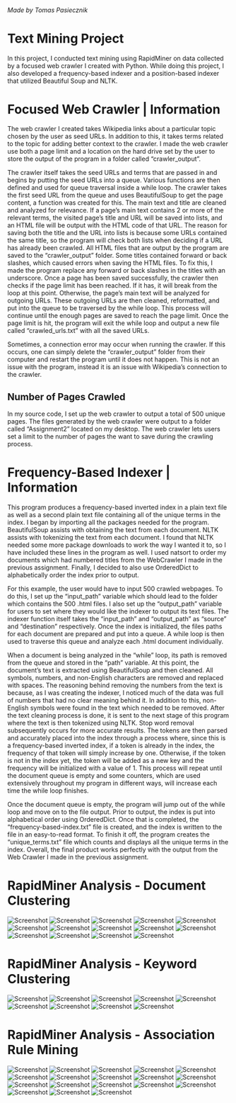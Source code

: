 ###### Made by Tomas Pasiecznik

# Text Mining Project
In this project, I conducted text mining using RapidMiner on data collected by a focused web crawler I created with Python. While doing this project, I also developed a frequency-based indexer and a position-based indexer that utilized Beautiful Soup and NLTK.

# Focused Web Crawler | Information
The web crawler I created takes Wikipedia links about a particular topic chosen by the
user as seed URLs. In addition to this, it takes terms related to the topic for adding better context
to the crawler. I made the web crawler use both a page limit and a location on the hard drive set
by the user to store the output of the program in a folder called “crawler_output”.
  
 The crawler itself takes the seed URLs and terms that are passed in and begins by putting
the seed URLs into a queue. Various functions are then defined and used for queue traversal
inside a while loop. The crawler takes the first seed URL from the queue and uses BeautifulSoup
to get the page content, a function was created for this. The main text and title are cleaned and
analyzed for relevance. If a page’s main text contains 2 or more of the relevant terms, the visited
page’s title and URL will be saved into lists, and an HTML file will be output with the HTML
code of that URL. The reason for saving both the title and the URL into lists is because some
URLs contained the same title, so the program will check both lists when deciding if a URL has
already been crawled. All HTML files that are output by the program are saved to the
“crawler_output” folder. Some titles contained forward or back slashes, which caused errors
when saving the HTML files. To fix this, I made the program replace any forward or back
slashes in the titles with an underscore. Once a page has been saved successfully, the crawler
then checks if the page limit has been reached. If it has, it will break from the loop at this point.
Otherwise, the page’s main text will be analyzed for outgoing URLs. These outgoing URLs are
then cleaned, reformatted, and put into the queue to be traversed by the while loop. This process
will continue until the enough pages are saved to reach the page limit. Once the page limit is hit,
the program will exit the while loop and output a new file called “crawled_urls.txt” with all the
saved URLs.
  
Sometimes, a connection error may occur when running the crawler. If this occurs, one
can simply delete the “crawler_output” folder from their computer and restart the program until
it does not happen. This is not an issue with the program, instead it is an issue with Wikipedia’s
connection to the crawler.  
## Number of Pages Crawled
In my source code, I set up the web crawler to output a total of 500 unique pages. The
files generated by the web crawler were output to a folder called “Assignment2” located on my
desktop. The web crawler lets users set a limit to the number of pages the want to save during the
crawling process. 

# Frequency-Based Indexer | Information
This program produces a frequency-based inverted index in a plain text file as well as a second plain
text file containing all of the unique terms in the index. I began by importing all the packages
needed for the program. BeautifulSoup assists with obtaining the text from each document. NLTK
assists with tokenizing the text from each document. I found that NLTK needed some more package
downloads to work the way I wanted it to, so I have included these lines in the program as well. I
used natsort to order my documents which had numbered titles from the WebCrawler I made in
the previous assignment. Finally, I decided to also use OrderedDict to alphabetically order the
index prior to output.
  
For this example, the user would have to input 500 crawled webpages. To do this, I set up
the “input_path” variable which should lead to the folder which contains the 500 .html files. I
also set up the “output_path” variable for users to set where they would like the indexer to output
its text files. The indexer function itself takes the “input_path” and “output_path” as “source”
and “destination” respectively. Once the index is initialized, the files paths for each document are
prepared and put into a queue. A while loop is then used to traverse this queue and analyze each
.html document individually.
  
When a document is being analyzed in the “while” loop, its path is removed from the
queue and stored in the “path” variable. At this point, the document’s text is extracted using
BeautifulSoup and then cleaned. All symbols, numbers, and non-English characters are removed
and replaced with spaces. The reasoning behind removing the numbers from the text is because,
as I was creating the indexer, I noticed much of the data was full of numbers that had no clear
meaning behind it. In addition to this, non-English symbols were found in the text which needed
to be removed. After the text cleaning process is done, it is sent to the next stage of this program
where the text is then tokenized using NLTK. Stop word removal subsequently occurs for more
accurate results. The tokens are then parsed and accurately placed into the index through a
process where, since this is a frequency-based inverted index, if a token is already in the index,
the frequency of that token will simply increase by one. Otherwise, if the token is not in the
index yet, the token will be added as a new key and the frequency will be initialized with a value
of 1. This process will repeat until the document queue is empty and some counters, which are
used extensively throughout my program in different ways, will increase each time the while
loop finishes.
  
Once the document queue is empty, the program will jump out of the while loop and
move on to the file output. Prior to output, the index is put into alphabetical order using
OrderedDict. Once that is completed, the “frequency-based-index.txt” file is created, and the
index is written to the file in an easy-to-read format. To finish it off, the program creates the
“unique_terms.txt” file which counts and displays all the unique terms in the index. Overall, the
final product works perfectly with the output from the Web Crawler I made in the previous
assignment. 

# RapidMiner Analysis - Document Clustering
![Screenshot](/Document%20Clustering/Document%20Clustering%20-%20Process.png "Screenshot")
![Screenshot](/Document%20Clustering/Document%20Clustering%20-%20Process%20Documents%20From%20Files.png "Screenshot")
![Screenshot](/Document%20Clustering/Document%20Clustering%20-%20Vector.png "Screenshot")
![Screenshot](/Document%20Clustering/Document%20Clustering%20-%20n-Grams%20Max%20Length.png "Screenshot")
![Screenshot](/Document%20Clustering/Document%20Clustering%20-%20Select%20Attributes.png "Screenshot")
![Screenshot](/Document%20Clustering/Document%20Clustering%20-%20Filter%20Tokens.png "Screenshot")
![Screenshot](/Document%20Clustering/Document%20Clustering%20-%20Text%20Directories.png "Screenshot")
![Screenshot](/Document%20Clustering/Document%20Clustering%20-%20Different%20Parameter%20Result.png "Screenshot")
![Screenshot](/Document%20Clustering/RESULTS%20-%20Document%20Clustering%20-%20Graph.png "Screenshot")
![Screenshot](/Document%20Clustering/RESULTS%20-%20Document%20Clustering%20-%20ExampleSet.png "Screenshot")
![Screenshot](/Document%20Clustering/Document%20Clustering%20-%20k-Means%20Parameters.png "Screenshot")
![Screenshot](/Document%20Clustering/RESULTS%20-%20Document%20Clustering%20-%20Cluster%20Model.png "Screenshot")
![Screenshot](/Document%20Clustering/Document%20Clustering%20-%20Different%20Parameter%20Graph.png "Screenshot")
![Screenshot](/Document%20Clustering/RESULTS%20-%20Document%20Clustering%20-%20Centroid%20Table.png "Screenshot")

# RapidMiner Analysis - Keyword Clustering
![Screenshot](/Keyword%20Clustering/Keyword%20Clustering%20-%20Process%20Documents%20From%20Files.png "Screenshot")
![Screenshot](/Keyword%20Clustering/Keyword%20Clustering%20-%20Process.png "Screenshot")
![Screenshot](/Keyword%20Clustering/Keyword%20Clustering%20-%20Vector.png "Screenshot")
![Screenshot](/Keyword%20Clustering/Keyword%20Clustering%20-%20Select%20Attributes.png "Screenshot")
![Screenshot](/Keyword%20Clustering/Keyword%20Clustering%20-%20Filter%20Tokens.png "Screenshot")
![Screenshot](/Keyword%20Clustering/Keyword%20Clustering%20-%20Text%20Directories.png "Screenshot")
![Screenshot](/Keyword%20Clustering/RESULTS%20-%20Keyword%20Clustering%20-%20ExampleSet.png "Screenshot")
![Screenshot](/Keyword%20Clustering/RESULTS%20-%20Keyword%20Clustering%20-%20Graph.png "Screenshot")
![Screenshot](/Keyword%20Clustering/RESULTS%20-%20Keyword%20Clustering%20-%20Cluster%20Model.png "Screenshot")

# RapidMiner Analysis - Association Rule Mining
![Screenshot](/Banner "Screenshot")
![Screenshot](/Banner "Screenshot")
![Screenshot](/Banner "Screenshot")
![Screenshot](/Banner "Screenshot")
![Screenshot](/Banner "Screenshot")
![Screenshot](/Banner "Screenshot")
![Screenshot](/Banner "Screenshot")
![Screenshot](/Banner "Screenshot")
![Screenshot](/Banner "Screenshot")
![Screenshot](/Banner "Screenshot")
![Screenshot](/Banner "Screenshot")
![Screenshot](/Banner "Screenshot")
![Screenshot](/Banner "Screenshot")
![Screenshot](/Banner "Screenshot")
![Screenshot](/Banner "Screenshot")
![Screenshot](/Banner "Screenshot")
![Screenshot](/Banner "Screenshot")
![Screenshot](/Banner "Screenshot")


